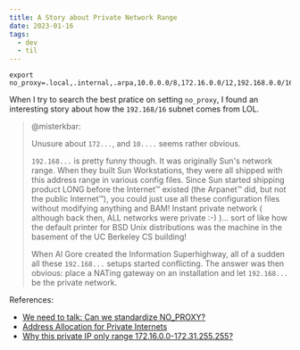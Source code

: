 ```yaml
---
title: A Story about Private Network Range
date: 2023-01-16
tags:
  - dev
  - til
---
```


```
export no_proxy=.local,.internal,.arpa,10.0.0.0/8,172.16.0.0/12,192.168.0.0/16
```

When I try to search the best pratice on setting `no_proxy`, I found an
interesting story about how the `192.168/16` subnet comes from LOL.

> @misterkbar:
>
> Unusure about `172...`, and `10....` seems rather obvious.
>
> `192.168...` is pretty funny though. It was originally Sun's network range.
> When they built Sun Workstations, they were all shipped with this address
> range in various config files. Since Sun started shipping product LONG before
> the Internet™ existed (the Arpanet™ did, but not the public Internet™), you
> could just use all these configuration files without modifying anything and
> BAM! Instant private network ( although back then, ALL networks were private
> :-) )... sort of like how the default printer for BSD Unix distributions was
> the machine in the basement of the UC Berkeley CS building!
>
> When Al Gore created the Information Superhighway, all of a sudden all these
> `192.168...` setups started conflicting. The answer was then obvious: place a
> NATing gateway on an installation and let `192.168...` be the private network.

References:

- [We need to talk: Can we standardize NO_PROXY?](https://about.gitlab.com/blog/2021/01/27/we-need-to-talk-no-proxy/)
- [Address Allocation for Private Internets](https://www.rfc-editor.org/rfc/rfc1918)
- [Why this private IP only range 172.16.0.0-172.31.255.255?](https://learningnetwork.cisco.com/s/question/0D53i00000Kt6C4CAJ/why-this-private-ip-only-range-1721600-17231255255-)
